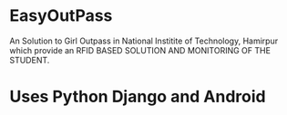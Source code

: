 # EasyOutPass 
An Solution to Girl Outpass in National Institite of Technology, Hamirpur which provide an RFID BASED SOLUTION AND MONITORING OF THE STUDENT.
# Uses Python Django and Android
